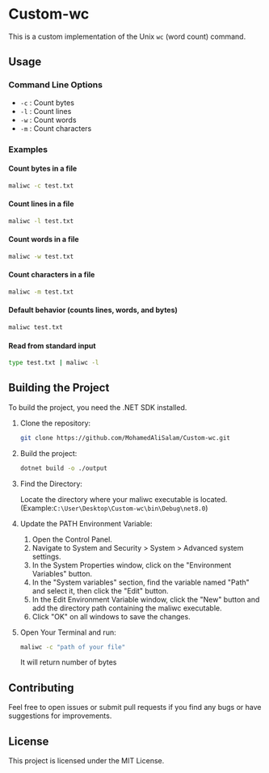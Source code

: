 # Custom-wc
This is a custom implementation of the Unix `wc` (word count) command.


## Usage

### Command Line Options

- `-c` : Count bytes
- `-l` : Count lines
- `-w` : Count words
- `-m` : Count characters

### Examples

#### Count bytes in a file
```sh
maliwc -c test.txt
```

#### Count lines in a file
```sh
maliwc -l test.txt
```

#### Count words in a file
```sh
maliwc -w test.txt
```

#### Count characters in a file
```sh
maliwc -m test.txt
```

#### Default behavior (counts lines, words, and bytes)
```sh
maliwc test.txt
```

#### Read from standard input
```sh
type test.txt | maliwc -l
```

## Building the Project

To build the project, you need the .NET SDK installed.

1. Clone the repository:
   ```sh
   git clone https://github.com/MohamedAliSalam/Custom-wc.git
   ```

2. Build the project:
   ```sh
   dotnet build -o ./output
   ```

3. Find the Directory:

	Locate the directory where your maliwc executable is located.(Example:```C:\User\Desktop\Custom-wc\bin\Debug\net8.0```)

4. Update the PATH Environment Variable:

	1. Open the Control Panel.
	1. Navigate to System and Security > System > Advanced system settings.
	1. In the System Properties window, click on the "Environment Variables" button.
	1. In the "System variables" section, find the variable named "Path" and select it, then click the "Edit" button.
	1. In the Edit Environment Variable window, click the "New" button and add the directory path containing the maliwc executable.
	1. Click "OK" on all windows to save the changes.

5. Open Your Terminal and run:
   ```bash
   maliwc -c "path of your file"
   ```
   It will return number of bytes

## Contributing

Feel free to open issues or submit pull requests if you find any bugs or have suggestions for improvements.

## License

This project is licensed under the MIT License.
